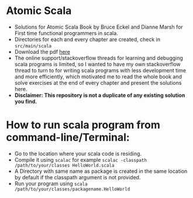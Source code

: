 # Atomic Scala

+ Solutions for Atomic Scala Book by Bruce Eckel and Dianne Marsh for First time functional programmers in scala.  
+ Directories for each and every chapter are created, check in `src/main/scala`  
+ Download the pdf [here](https://github.com/absognety/atomic-scala/blob/master/Atomic%20Scala.pdf)  
+ The online support/stackoverflow threads for learning and debugging scala programs is limited, so I wanted to have my own stackoverflow thread to turn to for writing scala programs with less development time and more efficiently, which motivated me to read the whole book and solve exercises at the end of every chapter and present the solutions here.  
+ **Disclaimer: This repository is not a duplicate of any existing solution you find.**  

# How to run scala program from command-line/Terminal:  
  
+ Go to the location where your scala code is residing.  
+ Compile it using `scalac` for example `scalac -classpath /path/to/your/classes HelloWorld.scala`  
+ A Directory with same name as package is created in the same location by default if the classpath argument is not provided.  
+ Run your program using `scala /path/to/your/classes/packagename.HelloWorld`
